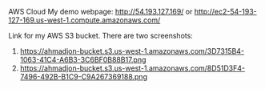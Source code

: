 AWS Cloud
My demo webpage: http://54.193.127.169/ or http://ec2-54-193-127-169.us-west-1.compute.amazonaws.com/

Link for my AWS S3 bucket. There are two screenshots:
1. https://ahmadjon-bucket.s3.us-west-1.amazonaws.com/3D7315B4-1063-41C4-A6B3-3C6BF0B88B17.png
2. https://ahmadjon-bucket.s3.us-west-1.amazonaws.com/8D51D3F4-7496-492B-B1C9-C9A267369188.png
